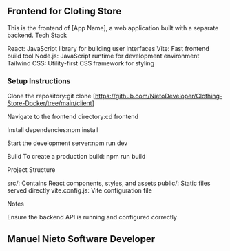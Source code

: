 ## Frontend for Cloting Store

This is the frontend of [App Name], a web application built with a separate backend.
Tech Stack

React: JavaScript library for building user interfaces
Vite: Fast frontend build tool
Node.js: JavaScript runtime for development environment
Tailwind CSS: Utility-first CSS framework for styling

### Setup Instructions

Clone the repository:git clone [https://github.com/NietoDeveloper/Clothing-Store-Docker/tree/main/client]


Navigate to the frontend directory:cd frontend


Install dependencies:npm install


Start the development server:npm run dev

Build
To create a production build:
npm run build

Project Structure

src/: Contains React components, styles, and assets
public/: Static files served directly
vite.config.js: Vite configuration file

Notes

Ensure the backend API is running and configured correctly

## Manuel Nieto Software Developer
